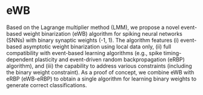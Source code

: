 # eWB

Based on the Lagrange multiplier method (LMM), we propose a novel event-based weight binarization (eWB) algorithm for spiking neural networks (SNNs) with binary synaptic weights (-1, 1). The algorithm features (i) event-based asymptotic weight binarization using local data only, (ii) full compatibility with event-based learning algorithms (e.g., spike timing-dependent plasticity and event-driven random backpropagation (eRBP) algorithm), and (iii) the capability to address various constraints (including the binary weight constraint). As a proof of concept, we combine eWB with eRBP (eWB-eRBP) to obtain a single algorithm for learning binary weights to generate correct classifications.
